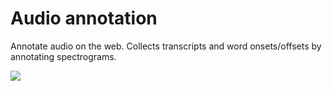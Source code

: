 Audio annotation
====

Annotate audio on the web. Collects transcripts and word onsets/offsets by annotating spectrograms.

![](https://raw.github.com/abarbu/audio-annotation/master/ui.jpg)
